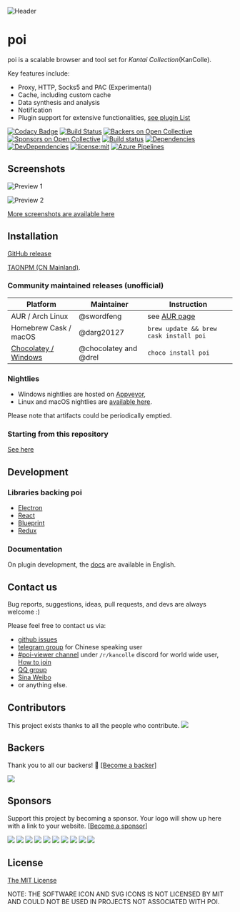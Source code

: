 ![Header](https://raw.githubusercontent.com/poooi/poi/master/assets/img/header.png)

# poi

poi is a scalable browser and tool set for _Kantai Collection_(KanColle).

Key features include:

- Proxy, HTTP, Socks5 and PAC (Experimental)
- Cache, including custom cache
- Data synthesis and analysis
- Notification
- Plugin support for extensive functionalities, [see plugin List](https://github.com/poooi/poi/wiki/List-of-available-plugins)

[![Codacy Badge](https://api.codacy.com/project/badge/Grade/b239a37253a3486c946b047acae5f1ac)](https://www.codacy.com/app/KochiyaOcean/poi?utm_source=github.com&utm_medium=referral&utm_content=poooi/poi&utm_campaign=badger)
[![Build Status](https://travis-ci.org/poooi/poi.svg?branch=master)](https://travis-ci.org/poooi/poi)
[![Backers on Open Collective](https://opencollective.com/poi/backers/badge.svg)](#backers)
[![Sponsors on Open Collective](https://opencollective.com/poi/sponsors/badge.svg)](#sponsors)
[![Build status](https://ci.appveyor.com/api/projects/status/apv2xngtej1m17he?svg=true)](https://ci.appveyor.com/project/KochiyaOcean/poi)
[![Dependencies](https://david-dm.org/poooi/poi.svg)](https://david-dm.org/poooi/poi)
[![DevDependencies](https://david-dm.org/poooi/poi/dev-status.svg)](https://david-dm.org/poooi/poi?type=dev)
[![license:mit](https://img.shields.io/badge/license-mit-blue.svg)](https://opensource.org/licenses/MIT)
[![Azure Pipelines](https://vsrm.dev.azure.com/poooi/_apis/public/Release/badge/5b8293df-7d09-4edf-9f44-ce14e18b1701/1/1)](https://dev.azure.com/poooi/poi/_build)

## Screenshots

![Preview 1](https://gist.githubusercontent.com/KochiyaOcean/79d405dfa1c15fbad60c9ae92b981c8f/raw/4a9879a22ebc5675d37b84b72347d66bb885985c/L.png)

![Preview 2](https://gist.githubusercontent.com/KochiyaOcean/79d405dfa1c15fbad60c9ae92b981c8f/raw/4a9879a22ebc5675d37b84b72347d66bb885985c/V.png)

[More screenshots are available here](https://github.com/poooi/poi/wiki/Screenshots)

## Installation

[GitHub release](https://github.com/poooi/poi/releases)

[TAONPM (CN Mainland)](https://npm.taobao.org/mirrors/poi).

### Community maintained releases (unofficial)

| Platform                                                    | Maintainer            | Instruction                                             |
| ----------------------------------------------------------- | --------------------- | ------------------------------------------------------- |
| AUR / Arch Linux                                            | @swordfeng            | see [AUR page](https://aur.archlinux.org/packages/poi/) |
| Homebrew Cask / macOS                                       | @darg20127            | `brew update && brew cask install poi`                  |
| [Chocolatey / Windows](https://chocolatey.org/packages/poi) | @chocolatey and @drel | `choco install poi`                                     |

### Nightlies

- Windows nightlies are hosted on [Appveyor](https://ci.appveyor.com/project/KochiyaOcean/poi),
- Linux and macOS nightlies are [available here](https://poidb.0u0.moe/nightly/).

Please note that artifacts could be periodically emptied.

### Starting from this repository

[See here](https://github.com/poooi/poi/wiki/StartingRunFromThisRepo)

## Development

### Libraries backing poi

- [Electron](https://github.com/atom/electron)
- [React](https://github.com/facebook/react)
- [Blueprint](https://blueprintjs.com/)
- [Redux](https://github.com/reactjs/redux)

### Documentation

On plugin development, the [docs](https://dev.poooi.app) are available in English.

## Contact us

Bug reports, suggestions, ideas, pull requests, and devs are always welcome :)

Please feel free to contact us via:

- [github issues](https://github.com/poooi/poi/issues)
- [telegram group](https://telegram.me/joinchat/AoMUpkCr6B8uH7EUewq6eQ) for Chinese speaking user
- [#poi-viewer channel](https://discordapp.com/channels/118339803660943369/367575898313981952) under `/r/kancolle` discord for world wide user, [How to join](https://github.com/poooi/poi/issues/1596)
- [QQ group](https://jq.qq.com/?_wv=1027&k=5MRX31j)
- [Sina Weibo](http://weibo.com/letspoi)
- or anything else.

## Contributors

This project exists thanks to all the people who contribute.
<a href="//github.com/poooi/poi/graphs/contributors"><img src="https://poooi.github.io/contributors/graph.svg" /></a>

## Backers

Thank you to all our backers! 🙏 [[Become a backer](https://opencollective.com/poi#backer)]

<a href="https://opencollective.com/poi#backers" target="_blank"><img src="https://opencollective.com/poi/backers.svg?width=890"></a>

## Sponsors

Support this project by becoming a sponsor. Your logo will show up here with a link to your website. [[Become a sponsor](https://opencollective.com/poi#sponsor)]

<a href="https://opencollective.com/poi/sponsor/0/website" target="_blank"><img src="https://opencollective.com/poi/sponsor/0/avatar.svg"></a>
<a href="https://opencollective.com/poi/sponsor/1/website" target="_blank"><img src="https://opencollective.com/poi/sponsor/1/avatar.svg"></a>
<a href="https://opencollective.com/poi/sponsor/2/website" target="_blank"><img src="https://opencollective.com/poi/sponsor/2/avatar.svg"></a>
<a href="https://opencollective.com/poi/sponsor/3/website" target="_blank"><img src="https://opencollective.com/poi/sponsor/3/avatar.svg"></a>
<a href="https://opencollective.com/poi/sponsor/4/website" target="_blank"><img src="https://opencollective.com/poi/sponsor/4/avatar.svg"></a>
<a href="https://opencollective.com/poi/sponsor/5/website" target="_blank"><img src="https://opencollective.com/poi/sponsor/5/avatar.svg"></a>
<a href="https://opencollective.com/poi/sponsor/6/website" target="_blank"><img src="https://opencollective.com/poi/sponsor/6/avatar.svg"></a>
<a href="https://opencollective.com/poi/sponsor/7/website" target="_blank"><img src="https://opencollective.com/poi/sponsor/7/avatar.svg"></a>
<a href="https://opencollective.com/poi/sponsor/8/website" target="_blank"><img src="https://opencollective.com/poi/sponsor/8/avatar.svg"></a>
<a href="https://opencollective.com/poi/sponsor/9/website" target="_blank"><img src="https://opencollective.com/poi/sponsor/9/avatar.svg"></a>

## License

[The MIT License](https://github.com/poooi/poi/blob/master/LICENSE)

NOTE: THE SOFTWARE ICON AND SVG ICONS IS NOT LICENSED BY MIT AND COULD NOT BE USED
IN PROJECTS NOT ASSOCIATED WITH POI.
